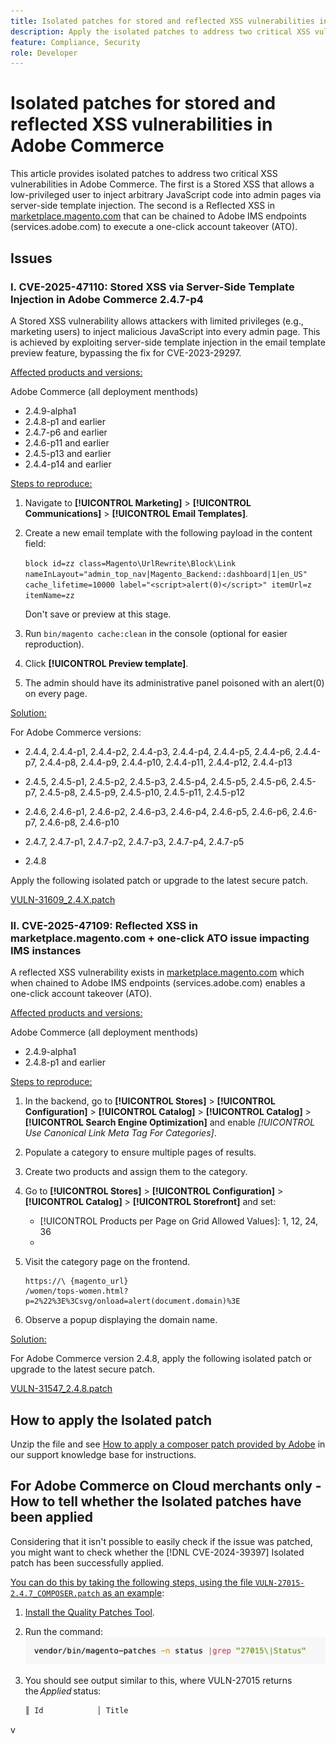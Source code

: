 ```yaml
---
title: Isolated patches for stored and reflected XSS vulnerabilities in Adobe Commerce
description: Apply the isolated patches to address two critical XSS vulnerabilities in Adobe Commerce. The first is a Stored XSS that allows a low-privileged user to inject JavaScript into admin pages via server-side template injection. The second is a Reflected XSS in marketplace.magento.com that can be chained to Adobe IMS endpoints (services.adobe.com) to execute a one-click account takeover (ATO). 
feature: Compliance, Security
role: Developer
---
```


# Isolated patches for stored and reflected XSS vulnerabilities in Adobe Commerce

This article provides isolated patches to address two critical XSS vulnerabilities in Adobe Commerce. The first is a Stored XSS that allows a low-privileged user to inject arbitrary JavaScript code into admin pages via server-side template injection. The second is a Reflected XSS in [marketplace.magento.com](/https://marketplace.magento.com) that can be chained to Adobe IMS endpoints (services.adobe.com) to execute a one-click account takeover (ATO). 

## Issues

### I. CVE-2025-47110: Stored XSS via Server-Side Template Injection in Adobe Commerce 2.4.7-p4

A Stored XSS vulnerability allows attackers with limited privileges (e.g., marketing users) to inject malicious JavaScript into every admin page. This is achieved by exploiting server-side template injection in the email template preview feature, bypassing the fix for CVE-2023-29297.

<u>Affected products and versions:</u>

Adobe Commerce (all deployment menthods)

* 2.4.9-alpha1 
* 2.4.8-p1 and earlier
* 2.4.7-p6 and earlier
* 2.4.6-p11 and earlier
* 2.4.5-p13 and earlier
* 2.4.4-p14 and earlier

<u>Steps to reproduce:</u>

1. Navigate to **[!UICONTROL Marketing]** > **[!UICONTROL Communications]** > **[!UICONTROL Email Templates]**.
1. Create a new email template with the following payload in the content field:

    `block id=zz class=Magento\UrlRewrite\Block\Link nameInLayout="admin_top_nav|Magento_Backend::dashboard|1|en_US" cache_lifetime=10000 label="<script>alert(0)</script>" itemUrl=z itemName=zz` 
    
    Don't save or preview at this stage.
1. Run `bin/magento cache:clean` in the console (optional for easier reproduction).
1. Click **[!UICONTROL Preview template]**.
1. The admin should have its administrative panel poisoned with an alert(0) on every page.

<u>Solution:</u>

For Adobe Commerce versions:

* 2.4.4, 2.4.4-p1, 2.4.4-p2, 2.4.4-p3, 2.4.4-p4, 2.4.4-p5, 2.4.4-p6, 2.4.4-p7, 2.4.4-p8, 2.4.4-p9, 2.4.4-p10, 2.4.4-p11, 2.4.4-p12, 2.4.4-p13

* 2.4.5, 2.4.5-p1, 2.4.5-p2, 2.4.5-p3, 2.4.5-p4, 2.4.5-p5, 2.4.5-p6, 2.4.5-p7, 2.4.5-p8, 2.4.5-p9, 2.4.5-p10, 2.4.5-p11, 2.4.5-p12

* 2.4.6, 2.4.6-p1, 2.4.6-p2, 2.4.6-p3, 2.4.6-p4, 2.4.6-p5, 2.4.6-p6, 2.4.6-p7, 2.4.6-p8, 2.4.6-p10

* 2.4.7, 2.4.7-p1, 2.4.7-p2, 2.4.7-p3, 2.4.7-p4, 2.4.7-p5

* 2.4.8

Apply the following isolated patch or upgrade to the latest secure patch.

[VULN-31609_2.4.X.patch](assets/VULN-31609_2.4.X_patch.zip)

### II. CVE-2025-47109: Reflected XSS in marketplace.magento.com + one-click ATO issue impacting IMS instances

A reflected XSS vulnerability exists in [marketplace.magento.com](/https://marketplace.magento.com) which when chained to Adobe IMS endpoints (services.adobe.com) enables a one-click account takeover (ATO).

<u>Affected products and versions:</u>

Adobe Commerce (all deployment menthods) 

* 2.4.9-alpha1 
* 2.4.8-p1 and earlier

<u>Steps to reproduce:</u>

1. In the backend, go to **[!UICONTROL Stores]** > **[!UICONTROL Configuration]** > **[!UICONTROL Catalog]** > 
**[!UICONTROL Catalog]** > **[!UICONTROL Search Engine Optimization]** and enable *[!UICONTROL Use Canonical Link Meta Tag For Categories]*.
1. Populate a category to ensure multiple pages of results.
1. Create two products and assign them to the category.
1. Go to **[!UICONTROL Stores]** > **[!UICONTROL Configuration]** > **[!UICONTROL Catalog]** > **[!UICONTROL Storefront]** and set:
    * [!UICONTROL Products per Page on Grid Allowed Values]: 1, 12, 24, 36
    * [!UICONTROL Products per Page on Grid Default Value]: 1
        
1. Visit the category page on the frontend. 

    ```
    https://\ {magento_url}
    /women/tops-women.html?p=2%22%3E%3Csvg/onload=alert(document.domain)%3E
    ```

1. Observe a popup displaying the domain name.

<u>Solution:</u>

For Adobe Commerce version 2.4.8, apply the following isolated patch or upgrade to the latest secure patch.

[VULN-31547_2.4.8.patch](assets/VULN-31547_2.4.8_patch.zip)

## How to apply the Isolated patch

Unzip the file and see [How to apply a composer patch provided by Adobe](https://experienceleague.adobe.com/docs/commerce-knowledge-base/kb/how-to/how-to-apply-a-composer-patch-provided-by-magento.html) in our support knowledge base for instructions.

## For Adobe Commerce on Cloud merchants only - How to tell whether the Isolated patches have been applied

Considering that it isn't possible to easily check if the issue was patched, you might want to check whether the [!DNL CVE-2024-39397] Isolated patch has been successfully applied. 

<u>You can do this by taking the following steps, using the file `VULN-27015-2.4.7_COMPOSER.patch` as an example</u>:

1. [Install the Quality Patches Tool](https://experienceleague.adobe.com/docs/commerce-operations/tools/quality-patches-tool/usage.html).
1. Run the command:<br>
 ![cve-2024-34102-tell-if-patch-applied-code](assets/cve-2024-34102-tell-if-patch-applied-code.png)
1. You should see output similar to this, where VULN-27015 returns the *Applied* status:

    ```bash
    ║ Id            │ Title                                                        │ Category        │ Origin                 │ Status      │ Details                                          ║ ║ N/A           │ ../m2-hotfixes/VULN-27015-2.4.7_COMPOSER_patch.patch      │ Other           │ Local                  │ Applied     │ Patch type: Custom                                
    ```
v